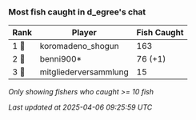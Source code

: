 ### Most fish caught in d_egree's chat
| Rank | Player | Fish Caught |
|------|--------|-----------|
| 1 🥇  | koromadeno_shogun  | 163 |
| 2 🥈  | benni900*  | 76 (+1) |
| 3 🥉  | mitgliederversammlung  | 15 |

_Only showing fishers who caught >= 10 fish_

_Last updated at 2025-04-06 09:25:59 UTC_